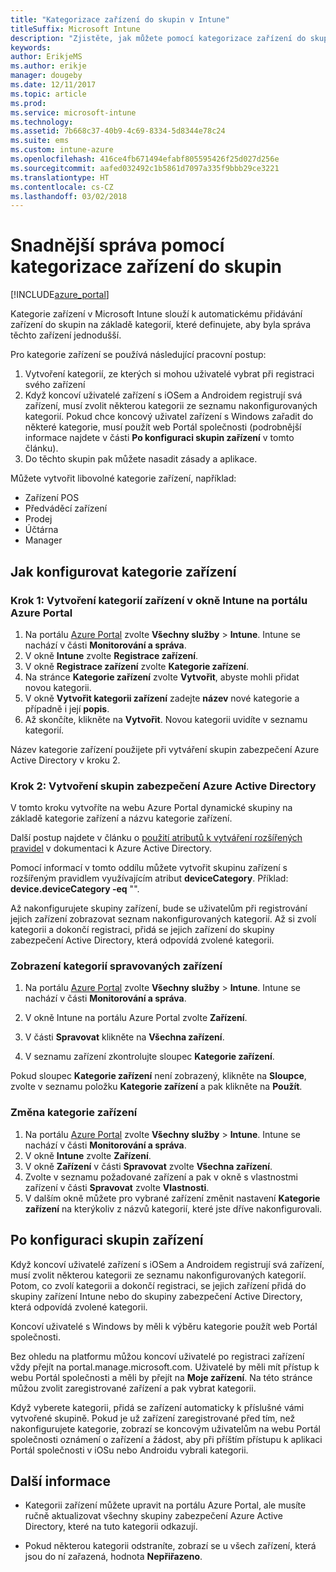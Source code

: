 ```yaml
---
title: "Kategorizace zařízení do skupin v Intune"
titleSuffix: Microsoft Intune
description: "Zjistěte, jak můžete pomocí kategorizace zařízení do skupin zajistit snadnější správu."
keywords: 
author: ErikjeMS
ms.author: erikje
manager: dougeby
ms.date: 12/11/2017
ms.topic: article
ms.prod: 
ms.service: microsoft-intune
ms.technology: 
ms.assetid: 7b668c37-40b9-4c69-8334-5d8344e78c24
ms.suite: ems
ms.custom: intune-azure
ms.openlocfilehash: 416ce4fb671494efabf805595426f25d027d256e
ms.sourcegitcommit: aafed032492c1b5861d7097a335f9bbb29ce3221
ms.translationtype: HT
ms.contentlocale: cs-CZ
ms.lasthandoff: 03/02/2018
---
```

# <a name="categorize-devices-into-groups-for-easier-management"></a>Snadnější správa pomocí kategorizace zařízení do skupin

[!INCLUDE[azure_portal](./includes/azure_portal.md)]

Kategorie zařízení v Microsoft Intune slouží k automatickému přidávání zařízení do skupin na základě kategorií, které definujete, aby byla správa těchto zařízení jednodušší.

Pro kategorie zařízení se používá následující pracovní postup:
1. Vytvoření kategorií, ze kterých si mohou uživatelé vybrat při registraci svého zařízení
2. Když koncoví uživatelé zařízení s iOSem a Androidem registrují svá zařízení, musí zvolit některou kategorii ze seznamu nakonfigurovaných kategorií. Pokud chce koncový uživatel zařízení s Windows zařadit do některé kategorie, musí použít web Portál společnosti (podrobnější informace najdete v části **Po konfiguraci skupin zařízení** v tomto článku).
3. Do těchto skupin pak můžete nasadit zásady a aplikace.

Můžete vytvořit libovolné kategorie zařízení, například:
- Zařízení POS
- Předváděcí zařízení
- Prodej
- Účtárna
- Manager

## <a name="how-to-configure-device-categories"></a>Jak konfigurovat kategorie zařízení

### <a name="step-1---create-device-categories-in-the-intune-blade-of-the-azure-portal"></a>Krok 1: Vytvoření kategorií zařízení v okně Intune na portálu Azure Portal
1. Na portálu [Azure Portal](https://portal.azure.com) zvolte **Všechny služby** > **Intune**. Intune se nachází v části **Monitorování a správa**.
3. V okně **Intune** zvolte **Registrace zařízení**.
3. V okně **Registrace zařízení** zvolte **Kategorie zařízení**.
4. Na stránce **Kategorie zařízení** zvolte **Vytvořit**, abyste mohli přidat novou kategorii.
5. V okně **Vytvořit kategorii zařízení** zadejte **název** nové kategorie a případně i její **popis**.
6. Až skončíte, klikněte na **Vytvořit**. Novou kategorii uvidíte v seznamu kategorií.

Název kategorie zařízení použijete při vytváření skupin zabezpečení Azure Active Directory v kroku 2.

### <a name="step-2---create-azure-active-directory-security-groups"></a>Krok 2: Vytvoření skupin zabezpečení Azure Active Directory
V tomto kroku vytvoříte na webu Azure Portal dynamické skupiny na základě kategorie zařízení a názvu kategorie zařízení.

Další postup najdete v článku o [použití atributů k vytváření rozšířených pravidel](https://azure.microsoft.com/documentation/articles/active-directory-accessmanagement-groups-with-advanced-rules/#using-attributes-to-create-rules-for-device-objects) v dokumentaci k Azure Active Directory.

Pomocí informací v tomto oddílu můžete vytvořit skupinu zařízení s rozšířeným pravidlem využívajícím atribut **deviceCategory**. Příklad: **device.deviceCategory -eq** "*<the device category name you got from the Azure portal>*".

Až nakonfigurujete skupiny zařízení, bude se uživatelům při registrování jejich zařízení zobrazovat seznam nakonfigurovaných kategorií. Až si zvolí kategorii a dokončí registraci, přidá se jejich zařízení do skupiny zabezpečení Active Directory, která odpovídá zvolené kategorii.

### <a name="how-to-view-the-categories-of-devices-you-manage"></a>Zobrazení kategorií spravovaných zařízení

1.  Na portálu [Azure Portal](https://portal.azure.com) zvolte **Všechny služby** > **Intune**. Intune se nachází v části **Monitorování a správa**.

2. V okně Intune na portálu Azure Portal zvolte **Zařízení**.

3.  V části **Spravovat** klikněte na **Všechna zařízení**.

4.  V seznamu zařízení zkontrolujte sloupec **Kategorie zařízení**.

Pokud sloupec **Kategorie zařízení** není zobrazený, klikněte na **Sloupce**, zvolte v seznamu položku **Kategorie zařízení** a pak klikněte na **Použít**.

### <a name="to-change-the-category-of-a-device"></a>Změna kategorie zařízení

1. Na portálu [Azure Portal](https://portal.azure.com) zvolte **Všechny služby** > **Intune**. Intune se nachází v části **Monitorování a správa**.
3. V okně **Intune** zvolte **Zařízení**.
4. V okně **Zařízení** v části **Spravovat** zvolte **Všechna zařízení**.
5. Zvolte v seznamu požadované zařízení a pak v okně s vlastnostmi zařízení v části **Spravovat** zvolte **Vlastnosti**.
6. V dalším okně můžete pro vybrané zařízení změnit nastavení **Kategorie zařízení** na kterýkoliv z názvů kategorií, které jste dříve nakonfigurovali.

## <a name="after-you-configure-device-groups"></a>Po konfiguraci skupin zařízení

Když koncoví uživatelé zařízení s iOSem a Androidem registrují svá zařízení, musí zvolit některou kategorii ze seznamu nakonfigurovaných kategorií. Potom, co zvolí kategorii a dokončí registraci, se jejich zařízení přidá do skupiny zařízení Intune nebo do skupiny zabezpečení Active Directory, která odpovídá zvolené kategorii.

Koncoví uživatelé s Windows by měli k výběru kategorie použít web Portál společnosti.

Bez ohledu na platformu můžou koncoví uživatelé po registraci zařízení vždy přejít na portal.manage.microsoft.com. Uživatelé by měli mít přístup k webu Portál společnosti a měli by přejít na **Moje zařízení**. Na této stránce můžou zvolit zaregistrované zařízení a pak vybrat kategorii.

Když vyberete kategorii, přidá se zařízení automaticky k příslušné vámi vytvořené skupině. Pokud je už zařízení zaregistrované před tím, než nakonfigurujete kategorie, zobrazí se koncovým uživatelům na webu Portál společnosti oznámení o zařízení a žádost, aby při příštím přístupu k aplikaci Portál společnosti v iOSu nebo Androidu vybrali kategorii.

## <a name="further-information"></a>Další informace
- Kategorii zařízení můžete upravit na portálu Azure Portal, ale musíte ručně aktualizovat všechny skupiny zabezpečení Azure Active Directory, které na tuto kategorii odkazují.

- Pokud některou kategorii odstraníte, zobrazí se u všech zařízení, která jsou do ní zařazená, hodnota **Nepřiřazeno**.
